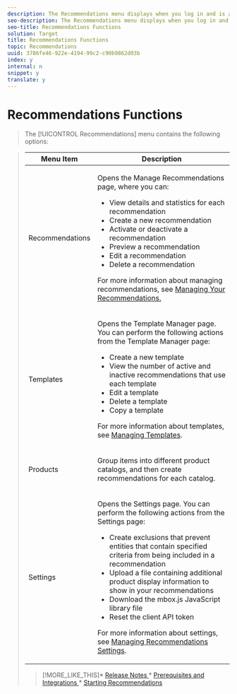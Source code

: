 ```yaml
---
description: The Recommendations menu displays when you log in and is available from all main screens.
seo-description: The Recommendations menu displays when you log in and is available from all main screens.
seo-title: Recommendations Functions
solution: Target
title: Recommendations Functions
topic: Recommendations
uuid: 3786fe46-922e-4194-99c2-c90b9862d03b
index: y
internal: n
snippet: y
translate: y
---
```


# Recommendations Functions


>The [!UICONTROL  Recommendations] menu contains the following options: 



><table id="table_7C8FB29B607A47B4BEB630FBAC370827"> 
 <thead> 
  <tr> 
   <th colname="col1" class="entry"> Menu Item </th> 
   <th colname="col2" class="entry"> Description </th> 
  </tr> 
 </thead>
 <tbody> 
  <tr> 
   <td colname="col1"> <p>Recommendations </p> </td> 
   <td colname="col2"> <p>Opens the <span class="wintitle"> Manage Recommendations</span> page, where you can: </p> <p> 
     <ul id="ul_BDD541C5173E46598498338001F8B0B0"> 
      <li id="li_76F9FA3C94094E48B5950240E5E972D4"> View details and statistics for each recommendation </li> 
      <li id="li_7A13A81D4E16481897786A539044422F"> Create a new recommendation </li> 
      <li id="li_A4193704238347FC886C4AA24BFD83E3"> Activate or deactivate a recommendation </li> 
      <li id="li_AF1AC4B7380B415DA2E0ABFB999B501A"> Preview a recommendation </li> 
      <li id="li_2AB62556C673482A83F9CC79ABDBA6EA"> Edit a recommendation </li> 
      <li id="li_95627D87955F45DFA8F99B40D731792F"> Delete a recommendation </li> 
     </ul> </p> <p>For more information about managing recommendations, see <a href="../c_rec_mng_recs/c_rec_mng_recs.md#concept_8BD886F4E0954B46B8EC0EA4626A00E1" type="concept" format="dita" scope="local"> Managing Your Recommendations.</a></p> </td> 
  </tr> 
  <tr> 
   <td colname="col1"> <p>Templates </p> </td> 
   <td colname="col2"> <p>Opens the Template Manager page. You can perform the following actions from the Template Manager page: </p> <p> 
     <ul id="ul_BC499D6DDB964455883ECE6951523898"> 
      <li id="li_09327F40527C4B6D8AA68878D068ABAF"> Create a new template </li> 
      <li id="li_E0B629C0C74A45FBAC5FD5EFE300C82A"> View the number of active and inactive recommendations that use each template </li> 
      <li id="li_11614BDCAA16426AA157DD8653CA6743"> Edit a template </li> 
      <li id="li_1F669444DA2147FCB74DF0E521E5FF66"> Delete a template </li> 
      <li id="li_B5AEF011AB7D4A4FA66D5EEA05016042"> Copy a template </li> 
     </ul> </p> <p>For more information about templates, see <a href="../c_rec_mng_recs/c_Managing_Templates/c_Managing_Templates.md#concept_C3A712A99D47406C855955161DB699A1" type="concept" format="dita" scope="local"> Managing Templates</a>. </p> </td> 
  </tr> 
  <tr> 
   <td colname="col1"> <p>Products </p> </td> 
   <td colname="col2"> <p>Group items into different product catalogs, and then create recommendations for each catalog. </p> </td> 
  </tr> 
  <tr> 
   <td colname="col1"> <p>Settings </p> </td> 
   <td colname="col2"> <p>Opens the Settings page. You can perform the following actions from the Settings page: </p> <p> 
     <ul id="ul_F7E6541686CF436B864F39B58B828577"> 
      <li id="li_245877F0BF87498195BDD57E0E791CE6"> Create exclusions that prevent entities that contain specified criteria from being included in a recommendation </li> 
      <li id="li_EAEECB04A0184DF197F3FBDE5CBC75B5"> Upload a file containing additional product display information to show in your recommendations </li> 
      <li id="li_542C17E03BBD4DC7A64F13404492995E"> Download the <span class="filepath"> mbox.js</span> JavaScript library file </li> 
      <li id="li_E41B3D8384264E11998F34EF25B4C5F1"> Reset the client API token </li> 
     </ul> </p> <p>For more information about settings, see <a href="../c_rec_mng_recs/c_Managing_Recommendations_Settings/c_Managing_Recommendations_Settings.md#concept_70257C38F0A74F3E88B1E7ED278A8DB4" type="concept" format="dita" scope="local"> Managing Recommendations Settings</a>. </p> </td> 
  </tr> 
 </tbody> 
</table>

>[!MORE_LIKE_THIS]* [ Release Notes ](r_whatsnew-recs.md#reference_673C03B5B8AA478F8CA9F88D9D760361)* [ Prerequisites and Integrations ](r_prereqs_recs.md#reference_D6E669D2EA0742279A3840D252079E1A)* [ Starting Recommendations ](t_recs_start_recs.md#task_BCD9A79509224A0DBD89C1B50E97B4D5)